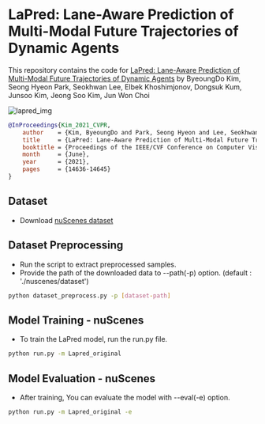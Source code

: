 # LaPred: Lane-Aware Prediction of Multi-Modal Future Trajectories of Dynamic Agents

This repository contains the code for [LaPred: Lane-Aware Prediction of Multi-Modal Future Trajectories of Dynamic Agents](https://arxiv.org/abs/2104.00249) by ByeoungDo Kim, Seong Hyeon Park, Seokhwan Lee, Elbek Khoshimjonov, Dongsuk Kum, Junsoo Kim, Jeong Soo Kim, Jun Won Choi

![lapred_img](https://user-images.githubusercontent.com/16588420/164984523-dceea537-eeb3-43a8-b7c3-0144bd9e5f50.jpg)

```bibtex
@InProceedings{Kim_2021_CVPR,
    author    = {Kim, ByeoungDo and Park, Seong Hyeon and Lee, Seokhwan and Khoshimjonov, Elbek and Kum, Dongsuk and Kim, Junsoo and Kim, Jeong Soo and Choi, Jun Won},
    title     = {LaPred: Lane-Aware Prediction of Multi-Modal Future Trajectories of Dynamic Agents},
    booktitle = {Proceedings of the IEEE/CVF Conference on Computer Vision and Pattern Recognition (CVPR)},
    month     = {June},
    year      = {2021},
    pages     = {14636-14645}
}
```

## Dataset
- Download [nuScenes dataset](https://www.nuscenes.org/nuscenes#download)

## Dataset Preprocessing
- Run the script to extract preprocessed samples.
- Provide the path of the downloaded data to --path(-p) option. (default : './nuscenes/dataset')
```sh
python dataset_preprocess.py -p [dataset-path]
```
## Model Training - nuScenes
- To train the LaPred model, run the run.py file.
```sh
python run.py -m Lapred_original
```
## Model Evaluation - nuScenes
- After training, You can evaluate the model with --eval(-e) option.
```sh
python run.py -m Lapred_original -e
```
